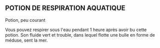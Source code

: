 ## POTION DE RESPIRATION AQUATIQUE

Potion, peu courant

Vous pouvez respirer sous l'eau pendant 1 heure après avoir
bu cette potion. Son fluide vert et trouble, dans lequel flotte
une bulle en forme de méduse, sent la mer.
